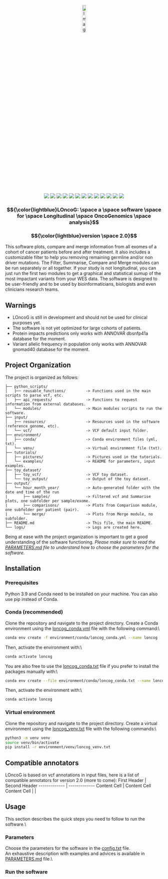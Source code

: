 <p align="center">
  <img src="https: //i.postimg.cc/C1S6DQwH/work-in-progress.png" alt="Image" style="width:15%; height:auto;">
</p>

<p align="center"> 
    <a href="#contributors" alt="Contributors">
        <img src="https: //img.shields.io/badge/contributors-3-lightblue" /></a>
    <a href="#backers" alt="Backers">
        <img src="https: //img.shields.io/badge/backers-2-lightblue" /></a>
    <a href="#commits" alt="Commits">
        <img src="https: //img.shields.io/badge/commits-87-lightblue" /></a>
    <a href="#coverage" alt="Coverage">
        <img src="https: //img.shields.io/badge/coverage-85%25-lightgreen" /></a>
    <a href="#codacy" alt="Codacy">
        <img src="https: //img.shields.io/badge/codacy-B-lightgreen" /></a>
    <a href="#languages" alt="Languages">
        <img src="https: //img.shields.io/badge/language-Python 3-brightgreen" /></a>
    <a href="#version" alt="Version">
        <img src="https: //img.shields.io/badge/version-2.0-brightgreen" /></a>
    <a href="#packages" alt="Packages">
        <img src="https: //img.shields.io/badge/packages-conda, venv-brightgreen" /></a>
    <a href="#parameters" alt="Parameters">
        <img src="https: //img.shields.io/badge/parameters-100-lightyellow" /></a>
    <a href="#example" alt="Example">
        <img src="https: //img.shields.io/badge/test dataset-available-lightyellow" /></a>
    <a href="#validation" alt="Validation">
        <img src="https: //img.shields.io/badge/validation-TNBC, glioblastoma-yellow" /></a>
    <a href="#institute" alt="Institute">
        <img src="https: //img.shields.io/badge/institute-Institut de Cancérologie de l'Ouest%20-orange" /></a>
    <a href="#country" alt="Country">
        <img src="https: //img.shields.io/badge/made in-🇫🇷France-black" /></a>
</p>

### $${\color{lightblue}LOncoG: \space a \space software \space for \space Longitudinal \space OncoGenomics \space analysis}$$
### $${\color{lightblue}version \space 2.0}$$
This software plots, compare and merge information from all exomes of a cohort of cancer patients before and after treatment. It also includes a customizable filter to help you removing remaining germline and/or non driver mutations. The Filter, Summarise, Compare and Merge modules can be run separately or all together. If your study is not longitudinal, you can just run the first two modules to get a graphical and statistical sumup of the most impactant variants from your WES data. The software is designed to be user-friendly and to be used by bioinformaticians, biologists and even clinicians research teams.

## Warnings
- LOncoG is still in development and should not be used for clinical purposes yet. 
- The software is not yet optimized for large cohorts of patients.
- Protein impacts predictions only works with ANNOVAR dbsnfp41a database for the moment.
- Variant allelic frequency in population only works with ANNOVAR gnomad40 database for the moment.

## Project Organization
The project is organized as follows:
```Project/
├── python_scripts/
│   ├── reusable_functions/         -> Functions used in the main scripts to parse vcf, etc.
│   ├── api_requests/               -> Functions to request information from external databases.
│   └── modules/                    -> Main modules scripts to run the software.
├── input/
│   ├── resources/                  -> Resources used in the software (reference genome, etc).
│   └── vcf/                        -> VCF default input folder.
├── environment/
│   ├── conda/                      -> Conda environment files (yml, txt).
│   └── venv/                       -> Virtual environment file (txt).
├── tutorials/
│   ├── pictures/                   -> Pictures used in the tutorials.
│   └── examples/                   -> README for parameters, input examples.
├── toy_dataset/
│   ├── toy_vcf/                    -> VCF toy dataset.
│   └── toy_output/                 -> Output of the toy dataset.
├── output/
│   └── hour_month_year/            -> Auto-generated folder with the date and time of the run
|       ├── samples/                -> Filtered vcf and Summarise plots, one subfolder per sample/exome.
|       ├── comparisons/            -> Plots from Comparison module, one subfolder per patient (pair).
|       └── merge/                  -> Plots from Merge module, no subfolder.        
├── README.md                       -> This file, the main README.
└── logs/                           -> Logs are created here.
```
Being at ease with the project organization is important to get a good understanding of the software functioning.
*Please make sure to read the [PARAMETERS.md](tutorials/PARAMETERS.md) file to understand how to choose the parameters for the software.*

## Installation
### Prerequisites
Python 3.9 and Conda need to be installed on your machine. You can also use pip instead of Conda.

### Conda (recommended)
Clone the repository and navigate to the project directory.
Create a Conda environment using the [loncog_conda.yml](environment/conda/loncog_conda.yml) file with the following command:\
```bash
conda env create -f environment/conda/loncog_conda.yml --name loncog
```
Then, activate the environment with:\
```bash
conda activate loncog
```

You are also free to use the [loncog_conda.txt](environment/conda/loncog_conda.txt) file if you prefer to install the packages manually with:\
```bash
conda env create --file environment/conda/loncog_conda.txt --name loncog
```
Then, activate the environment with:\
```bash
conda activate loncog
```

### Virtual environment
Clone the repository and navigate to the project directory.
Create a virtual environment using the [loncog_venv.txt](environment/venv/loncog_venv.txt) file with the following commands:\
```bash
python3 -m venv venv 
source venv/bin/activate  
pip install -r environment/venv/loncog_venv.txt
```
## Compatible annotators
LOncoG is based on vcf annotations in input files, here is a list of compatible annotators for version 2.0 (more to come):
First Header  | Second Header
------------- | -------------
Content Cell  | Content Cell
Content Cell  |  \| 

## Usage
This section describes the quick steps you need to follow to run the software.\

### Parameters
Choose the parameters for the software in the [config.txt](config.txt) file.\
An exhaustive description with examples and advices is available in [PARAMETERS.md](tutorials/PARAMETERS.md) file.\

### Run the software